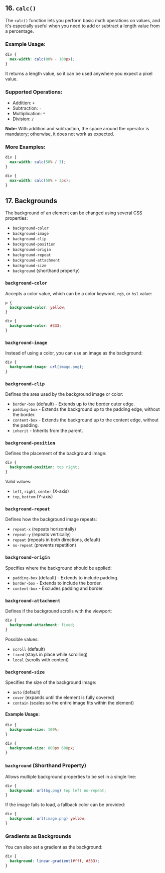 ## 16. `calc()`

The `calc()` function lets you perform basic math operations on values, and it's especially useful when you need to add or subtract a length value from a percentage.

### Example Usage:
```css
div {
  max-width: calc(80% - 100px);
}
```

It returns a length value, so it can be used anywhere you expect a pixel value.

### Supported Operations:
- Addition: `+`
- Subtraction: `-`
- Multiplication: `*`
- Division: `/`

**Note:** With addition and subtraction, the space around the operator is mandatory; otherwise, it does not work as expected.

### More Examples:
```css
div {
  max-width: calc(50% / 3);
}

div {
  max-width: calc(50% + 3px);
}
```

## 17. Backgrounds

The background of an element can be changed using several CSS properties:

- `background-color`
- `background-image`
- `background-clip`
- `background-position`
- `background-origin`
- `background-repeat`
- `background-attachment`
- `background-size`
- `background` (shorthand property)

### `background-color`
Accepts a color value, which can be a color keyword, `rgb`, or `hsl` value:
```css
p {
  background-color: yellow;
}

div {
  background-color: #333;
}
```

### `background-image`
Instead of using a color, you can use an image as the background:
```css
div {
  background-image: url(image.png);
}
```

### `background-clip`
Defines the area used by the background image or color:
- `border-box` (default) - Extends up to the border outer edge.
- `padding-box` - Extends the background up to the padding edge, without the border.
- `content-box` - Extends the background up to the content edge, without the padding.
- `inherit` - Inherits from the parent.

### `background-position`
Defines the placement of the background image:
```css
div {
  background-position: top right;
}
```
Valid values:
- `left`, `right`, `center` (X-axis)
- `top`, `bottom` (Y-axis)

### `background-repeat`
Defines how the background image repeats:
- `repeat-x` (repeats horizontally)
- `repeat-y` (repeats vertically)
- `repeat` (repeats in both directions, default)
- `no-repeat` (prevents repetition)

### `background-origin`
Specifies where the background should be applied:
- `padding-box` (default) - Extends to include padding.
- `border-box` - Extends to include the border.
- `content-box` - Excludes padding and border.

### `background-attachment`
Defines if the background scrolls with the viewport:
```css
div {
  background-attachment: fixed;
}
```
Possible values:
- `scroll` (default)
- `fixed` (stays in place while scrolling)
- `local` (scrolls with content)

### `background-size`
Specifies the size of the background image:
- `auto` (default)
- `cover` (expands until the element is fully covered)
- `contain` (scales so the entire image fits within the element)

#### Example Usage:
```css
div {
  background-size: 100%;
}

div {
  background-size: 800px 600px;
}
```

### `background` (Shorthand Property)
Allows multiple background properties to be set in a single line:
```css
div {
  background: url(bg.png) top left no-repeat;
}
```

If the image fails to load, a fallback color can be provided:
```css
div {
  background: url(image.png) yellow;
}
```

### Gradients as Backgrounds
You can also set a gradient as the background:
```css
div {
  background: linear-gradient(#fff, #333);
}
